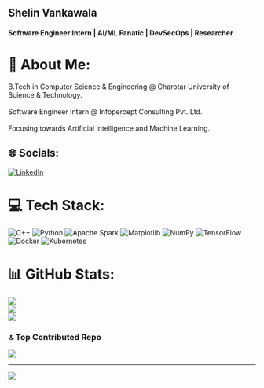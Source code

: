 ## Shelin Vankawala
#### Software Engineer Intern | AI/ML Fanatic | DevSecOps | Researcher

# 💫 About Me:
B.Tech in Computer Science & Engineering @ Charotar University of Science & Technology.<br><br>Software Engineer Intern @ Infopercept Consulting Pvt. Ltd.<br><br>Focusing towards Artificial Intelligence and Machine Learning.<br>


## 🌐 Socials:
[![LinkedIn](https://img.shields.io/badge/LinkedIn-%230077B5.svg?logo=linkedin&logoColor=white)](https://linkedin.com/in/https://www.linkedin.com/in/shelinvankawala/) 

# 💻 Tech Stack:
![C++](https://img.shields.io/badge/c++-%2300599C.svg?style=flat&logo=c%2B%2B&logoColor=white) ![Python](https://img.shields.io/badge/python-3670A0?style=flat&logo=python&logoColor=ffdd54) ![Apache Spark](https://img.shields.io/badge/Apache%20Spark-FDEE21?style=flat&logo=apachespark&logoColor=black) ![Matplotlib](https://img.shields.io/badge/Matplotlib-%23ffffff.svg?style=flat&logo=Matplotlib&logoColor=black) ![NumPy](https://img.shields.io/badge/numpy-%23013243.svg?style=flat&logo=numpy&logoColor=white) ![TensorFlow](https://img.shields.io/badge/TensorFlow-%23FF6F00.svg?style=flat&logo=TensorFlow&logoColor=white) ![Docker](https://img.shields.io/badge/docker-%230db7ed.svg?style=flat&logo=docker&logoColor=white) ![Kubernetes](https://img.shields.io/badge/kubernetes-%23326ce5.svg?style=flat&logo=kubernetes&logoColor=white)
# 📊 GitHub Stats:
![](https://github-readme-stats.vercel.app/api?username=ShelinVankawala&theme=onedark&hide_border=true&include_all_commits=true&count_private=false)<br/>
![](https://github-readme-streak-stats.herokuapp.com/?user=ShelinVankawala&theme=onedark&hide_border=true)<br/>
![](https://github-readme-stats.vercel.app/api/top-langs/?username=ShelinVankawala&theme=onedark&hide_border=true&include_all_commits=true&count_private=false&layout=compact)

### 🔝 Top Contributed Repo
![](https://github-contributor-stats.vercel.app/api?username=ShelinVankawala&limit=5&theme=dark&combine_all_yearly_contributions=true)

---
[![](https://visitcount.itsvg.in/api?id=ShelinVankawala&icon=0&color=0)](https://visitcount.itsvg.in)

<!-- Proudly created with GPRM ( https://gprm.itsvg.in ) -->
